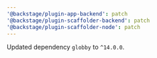 ```yaml
---
'@backstage/plugin-app-backend': patch
'@backstage/plugin-scaffolder-backend': patch
'@backstage/plugin-scaffolder-node': patch
---
```


Updated dependency `globby` to `^14.0.0`.
